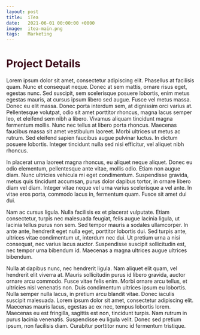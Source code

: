 ```yaml
---
layout: post
title:  iTea
date:   2021-06-01 00:00:00 +0000
image:  itea-main.png
tags:   Marketing
---
```

<h1 style="color:#3c0919;">Project Details</h1>

Lorem ipsum dolor sit amet, consectetur adipiscing elit. Phasellus at facilisis quam. Nunc et consequat neque. Donec at sem mattis, ornare risus eget, egestas nunc. Sed suscipit, sem scelerisque posuere lobortis, enim metus egestas mauris, at cursus ipsum libero sed augue. Fusce vel metus massa. Donec eu elit massa. Donec porta interdum sem, at dignissim orci varius at. Pellentesque volutpat, odio sit amet porttitor rhoncus, magna lacus semper leo, et eleifend sem nibh a libero. Vivamus aliquam tincidunt magna fermentum mollis. Nunc nec tellus at libero porta rhoncus. Maecenas faucibus massa sit amet vestibulum laoreet. Morbi ultrices ut metus ac rutrum. Sed eleifend sapien faucibus augue pulvinar luctus. In dictum posuere lobortis. Integer tincidunt nulla sed nisi efficitur, vel aliquet nibh rhoncus.

In placerat urna laoreet magna rhoncus, eu aliquet neque aliquet. Donec eu odio elementum, pellentesque ante vitae, mollis odio. Etiam non augue diam. Nunc ultricies vehicula mi eget condimentum. Suspendisse gravida, metus quis tincidunt accumsan, purus dolor dapibus tortor, in ornare libero diam vel diam. Integer vitae neque vel urna varius scelerisque a vel ante. In vitae eros porta, commodo lacus in, fermentum quam. Fusce sit amet dui dui.

Nam ac cursus ligula. Nulla facilisis ex et placerat vulputate. Etiam consectetur, turpis nec malesuada feugiat, felis augue lacinia ligula, ut lacinia tellus purus non sem. Sed tempor mauris a sodales ullamcorper. In ante ante, hendrerit eget nulla eget, porttitor lobortis dui. Sed turpis ante, ultrices vitae condimentum ut, interdum nec dui. Ut pretium urna a nisi consequat, nec varius lacus auctor. Suspendisse suscipit sollicitudin est, nec tempor urna bibendum id. Maecenas a magna ultrices augue ultrices bibendum.

Nulla at dapibus nunc, nec hendrerit ligula. Nam aliquet elit quam, vel hendrerit elit viverra at. Mauris sollicitudin purus id libero gravida, auctor ornare arcu commodo. Fusce vitae felis enim. Morbi ornare arcu tellus, et ultricies nisl venenatis non. Duis condimentum ultrices ipsum eu lobortis. Nulla semper nulla lacus, in pretium arcu blandit vitae. Donec iaculis suscipit malesuada. Lorem ipsum dolor sit amet, consectetur adipiscing elit. Maecenas mauris lacus, egestas ac ex nec, tempus lobortis lorem. Maecenas eu est fringilla, sagittis est non, tincidunt turpis. Nam rutrum in purus lacinia venenatis. Suspendisse eu ligula velit. Donec sed pretium ipsum, non facilisis diam. Curabitur porttitor nunc id fermentum tristique.
